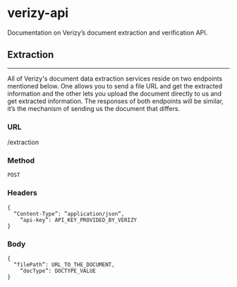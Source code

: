 # verizy-api
Documentation on Verizy’s document extraction and verification API.

## Extraction
----
All of Verizy's document data extraction services reside on two endpoints mentioned below. One allows you to send a file URL and get the extracted information and the other lets you upload the document directly to us and get extracted information. The responses of both endpoints will be similar, it’s the mechanism of sending us the document that differs.

### URL
/extraction

### Method
`POST`

### Headers
```
{
  “Content-Type”: ”application/json”,
	“api-key”: API_KEY_PROVIDED_BY_VERIZY
}
```

### Body
```
{
  “filePath”: URL_TO_THE_DOCUMENT,
	“docType”: DOCTYPE_VALUE
}
```

